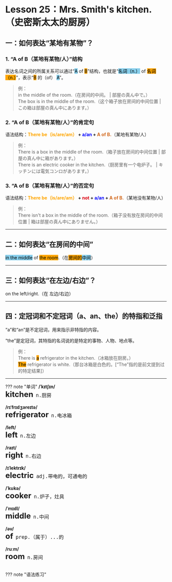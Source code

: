 # Lesson 25：Mrs. Smith's kitchen.（史密斯太太的厨房）


## 一：如何表达“某地有某物”？

### 1. “A of B（某地有某物/人）”结构

表达名词之间的所属关系可以通过“<font style="background-color: skyblue" color=black>A</font> of <font style="background-color: orange" color=black>B</font>”结构，也就是“<font style="background-color: skyblue" color=black>名词（n.）</font> of <font style="background-color: orange" color=black>名词（n.）</font>”，表示“<font style="background-color: orange" color=black>B</font> 的（of） <font style="background-color: skyblue" color=black>A</font>”。

> 例：<br>
> in the middle of the room.（在房间的中间。 | 部屋の真ん中で。）<br>
> The box is in the middle of the room.（这个箱子放在房间的中间位置 | この箱は部屋の真ん中にあります。）<br>


### 2. “A of B（某地有某物/人）”的肯定句

语法结构：**<font color=orange>There be（is/are/am）</font> + <font color=blue>a/an</font> + <font color=chocolate>A of B.</font>**（某地有某物/人）

> 例：<br>
> There is a box in the middle of the room.（箱子放在房间的中间位置 | 部屋の真ん中に箱があります。）<br>
> There is an electric cooker in the kitchen.（厨房里有一个电炉子。 | キッチンには電気コンロがあります。）


### 3. “A of B（某地有某物/人）”的否定句

语法结构：**<font color=orange>There be（is/are/am）</font> + <font color=darkorenge>not</font> + <font color=blue>a/an</font> + <font color=chocolate>A of B.</font>**（某地没有某物/人）

> 例：<br>
> There isn't a box in the middle of the room.（箱子没有放在房间的中间位置 | 箱は部屋の真ん中にありません。）<br>


---
## 二：如何表达“在房间的中间”

<font style="background-color: skyblue" color=black>in the middle</font> of <font style="background-color: orange" color=black>the room</font>.（在<font style="background-color: orange" color=black>房间的</font><font style="background-color: skyblue" color=black>中间</font>）


---
## 三：如何表达“在左边/右边”？

on the left/right.（在 左边/右边）


---
## 四：定冠词和不定冠词（a、an、the）的特指和泛指

“a”和“an”是不定冠词，用来指示非特指的内容。

“the”是定冠词，其特指的名词说的是特定的事物、人物、地点等。

> 例：<br>
> There is <font style="background-color: orange" color=black>a</font> refrigerator in the kitchen.（冰箱放在厨房。）<br>
> <font style="background-color: orange" color=black>The</font> refrigerator is white.（那台冰箱是白色的。[“The”指的是前文提到过的特定结果]）<br>


---
??? note "单词"
    **/ˈkɪtʃɪn/**<br>
    <font size=5>**kitchen**</font>&nbsp;&nbsp;<font size=4>`n.厨房`</font><br>
    <br>
    **/rɪˈfrɪdʒəreɪtə/**<br>
    <font size=5>**refrigerator**</font>&nbsp;&nbsp;<font size=4>`n.电冰箱`</font><br>
    <br>
    **/left/**<br>
    <font size=5>**left**</font>&nbsp;&nbsp;<font size=4>`n.左边`</font><br>
    <br>
    **/raɪt/**<br>
    <font size=5>**right**</font>&nbsp;&nbsp;<font size=4>`n.右边`</font><br>
    <br>
    **/ɪˈlektrɪk/**<br>
    <font size=5>**electric**</font>&nbsp;&nbsp;<font size=4>`adj.带电的，可通电的`</font><br>
    <br>
    **/ˈkʊkə/**<br>
    <font size=5>**cooker**</font>&nbsp;&nbsp;<font size=4>`n.炉子，灶具`</font><br>
    <br>
    **/ˈmɪdl/**<br>
    <font size=5>**middle**</font>&nbsp;&nbsp;<font size=4>`n.中间`</font><br>
    <br>
    **/əv/**<br>
    <font size=5>**of**</font>&nbsp;&nbsp;<font size=4>`prep.（属于）...的`</font><br>
    <br>
    **/ruːm/**<br>
    <font size=5>**room**</font>&nbsp;&nbsp;<font size=4>`n.房间`</font><br>
    <br>


??? note "语法练习"




